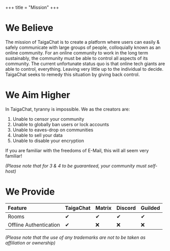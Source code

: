 +++
title = "Mission"
+++

# We Believe
The mission of TaigaChat is to create a platform where users can easily & safely communicate with large
groups of people, colloquially known as an online community.
For an online community to work in the long term sustainably, the community must be able to control all
aspects of its community. The current unfortunate status quo is that online tech giants are able
to control, everything. Leaving very little up to the individual to decide. TaigaChat seeks to remedy this
situation by giving back control.

# We Aim Higher
In TaigaChat, tyranny is impossible. We as the creators are:
1. Unable to censor your community
2. Unable to globally ban users or lock accounts
3. Unable to eaves-drop on communities
4. Unable to sell your data
5. Unable to disable your encryption

If you are familiar with the freedoms of E-Mail, this will all seem very familiar!

_(Please note that for 3 & 4 to be guaranteed, your community must self-host)_

# We Provide

| Feature               |  TaigaChat  |  Matrix  |  Discord  |  Guilded  |
|:--------------------- | ----------- | -------- | --------- | --------- |
|Rooms                  | &#x2714;    | &#x2714; | &#x2714;  | &#x2714;  |
|Offline Authentication | &#x2714;    | &#x274C; | &#x274C;  | &#x274C;  |

_(Please note that the use of any trademarks are not to be taken as affiliation or ownership)_
